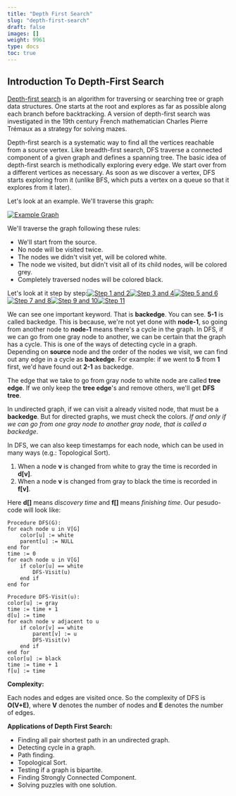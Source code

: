 ```yaml
---
title: "Depth First Search"
slug: "depth-first-search"
draft: false
images: []
weight: 9961
type: docs
toc: true
---
```


## Introduction To Depth-First Search
[Depth-first search](https://en.wikipedia.org/wiki/Depth-first_search) is an algorithm for traversing or searching tree or graph data structures. One starts at the root and explores as far as possible along each branch before backtracking. A version of depth-first search was investigated in the 19th century French mathematician Charles Pierre Trémaux as a strategy for solving mazes.

Depth-first search is a systematic way to find all the vertices reachable from a source vertex. Like breadth-first search, DFS traverse a connected component of a given graph and defines a spanning tree. The basic idea of depth-first search is methodically exploring every edge. We start over from a different vertices as necessary. As soon as we discover a vertex, DFS starts exploring from it (unlike BFS, which puts a vertex on a queue so that it explores from it later).

Let's look at an example. We'll traverse this graph:

[![Example Graph][1]][1]

We'll traverse the graph following these rules:

 - We'll start from the source.
 - No node will be visited twice.
 - The nodes we didn't visit yet, will be colored white.
 - The node we visited, but didn't visit all of its child nodes, will be colored grey.
 - Completely traversed nodes will be colored black.

Let's look at it step by step:[![Step 1 and 2][2]][2][![Step 3 and 4][3]][3][![Step 5 and 6][4]][4][![Step 7 and 8][5]][5][![Step 9 and 10][6]][6][![Step 11][7]][7]

We can see one important keyword. That is **backedge**. You can see. **5-1** is called backedge. This is because, we're not yet done with **node-1**, so going from another node to **node-1** means there's a cycle in the graph. In DFS, if we can go from one gray node to another, we can be certain that the graph has a cycle. This is one of the ways of detecting cycle in a graph. Depending on **source** node and the order of the nodes we visit, we can find out any edge in a cycle as **backedge**. For example: if we went to **5** from **1** first, we'd have found out **2-1** as backedge.

The edge that we take to go from gray node to white node are called **tree edge**. If we only keep the **tree edge**'s and remove others, we'll get **DFS tree**.

In undirected graph, if we can visit a already visited node, that must be a **backedge**. But for directed graphs, we must check the colors. *If and only if we can go from one gray node to another gray node, that is called a backedge*.

In DFS, we can also keep timestamps for each node, which can be used in many ways (e.g.: Topological Sort).

 1. When a node **v** is changed from white to gray the time is recorded in **d[v]**.
 2. When a node **v** is changed from gray to black the time is recorded in **f[v]**.

Here **d\[]** means *discovery time* and **f\[]** means *finishing time*. Our pesudo-code will look like:

    Procedure DFS(G):
    for each node u in V[G]
        color[u] := white
        parent[u] := NULL
    end for
    time := 0
    for each node u in V[G]
        if color[u] == white
            DFS-Visit(u)
        end if
    end for

    Procedure DFS-Visit(u):
    color[u] := gray
    time := time + 1
    d[u] := time
    for each node v adjacent to u
        if color[v] == white
            parent[v] := u
            DFS-Visit(v)
        end if
    end for
    color[u] := black
    time := time + 1
    f[u] := time
    
**Complexity:**

Each nodes and edges are visited once. So the complexity of DFS is **O(V+E)**, where **V** denotes the number of nodes and **E** denotes the number of edges.

**Applications of Depth First Search:**

 - Finding all pair shortest path in an undirected graph.
 - Detecting cycle in a graph.
 - Path finding.
 - Topological Sort.
 - Testing if a graph is bipartite.
 - Finding Strongly Connected Component.
 - Solving puzzles with one solution.

  [1]: http://i.stack.imgur.com/JJkTC.png
  [2]: http://i.stack.imgur.com/AI6W0.png
  [3]: http://i.stack.imgur.com/f3T4C.png
  [4]: http://i.stack.imgur.com/MXRDH.png
  [5]: http://i.stack.imgur.com/Piasa.png
  [6]: http://i.stack.imgur.com/RJ76g.png
  [7]: http://i.stack.imgur.com/4W5Bz.png

